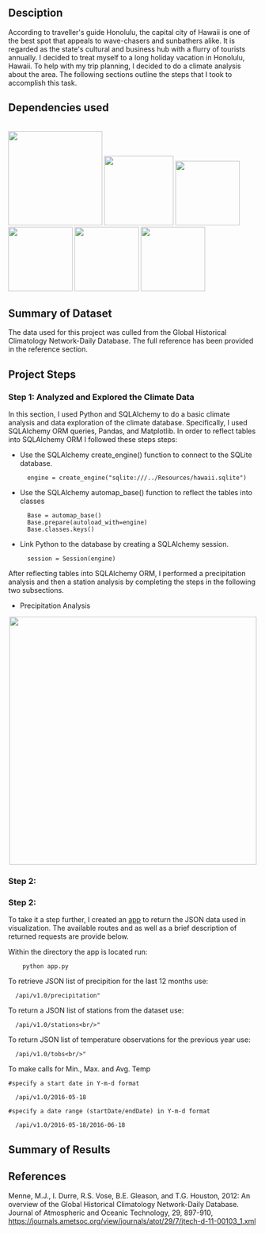 ## Desciption
According to traveller's guide Honolulu, the capital city of Hawaii is one of the best spot that appeals to wave-chasers and sunbathers alike. It is regarded as the state's cultural and business hub with a flurry of tourists annually. I decided to treat myself to a long holiday vacation in Honolulu, Hawaii. To help with my trip planning, I decided to do a climate analysis about the area. The following sections outline the steps that I took to accomplish this task.

## Dependencies used
</br><img width="190" src =https://github.com/Jayplect/sqlalchemy-challenge/assets/107348074/a4c3d377-fb96-4fcb-a6c1-0346e1d5dc2f>
<img width="140" src =https://github.com/Jayplect/sqlalchemy-challenge/assets/107348074/9058e990-73e0-4499-835f-22e7968e94ec>
<img width="130" src = https://user-images.githubusercontent.com/107348074/236379504-0f0e8534-6435-4924-b72d-283946e03c4b.png>
<img width="130" src = https://user-images.githubusercontent.com/107348074/236379877-e0e3b90e-217f-4700-ade2-df8b5ef8f23b.png>
<img width="130" src =https://user-images.githubusercontent.com/107348074/236379730-0286f397-c9e0-4e0c-a91c-e07d64f6ceec.png>
<img width="130" src = https://user-images.githubusercontent.com/107348074/236379825-80dc02bc-46c1-46fa-9634-dc28cdcb5704.png>

## Summary of Dataset
The data used for this project was culled from the Global Historical Climatology Network-Daily Database. The full reference has been provided in the reference section.
## Project Steps
### Step 1: Analyzed and Explored the Climate Data 
In this section, I used Python and SQLAlchemy to do a basic climate analysis and data exploration of the climate database. Specifically, I used SQLAlchemy ORM queries, Pandas, and Matplotlib. In order to reflect tables into SQLAlchemy ORM I followed these steps steps:

- Use the SQLAlchemy create_engine() function to connect to the SQLite database.
        
        engine = create_engine("sqlite:///../Resources/hawaii.sqlite")
        
- Use the SQLAlchemy automap_base() function to reflect the tables into classes

        Base = automap_base()
        Base.prepare(autoload_with=engine)
        Base.classes.keys()
        
- Link Python to the database by creating a SQLAlchemy session.
        
        session = Session(engine)
        
After reflecting tables into SQLAlchemy ORM, I performed a precipitation analysis and then a station analysis by completing the steps in the following two subsections.
- Precipitation Analysis
<p align="center"><img width="500" src =https://github.com/Jayplect/sqlalchemy-challenge/assets/107348074/3461b86d-8b1f-4fb9-851a-82f52fd56f8d></p>

### Step 2: 

### Step 2: 
To take it a step further, I created an <a href= https://github.com/Jayplect/sqlalchemy-challenge/blob/main/SurfsUp/app.py>app</a> to return the JSON data used in visualization. The available routes and as well as a brief description of returned requests are provide below.

Within the directory the app is located run:
        
        python app.py
        
To retrieve JSON list of precipition for the last 12 months use:  
    
      /api/v1.0/precipitation"
    
To return a JSON list of stations from the dataset use: 

      /api/v1.0/stations<br/>"

To return JSON list of temperature observations for the previous year use:  

      /api/v1.0/tobs<br/>"

To make calls for Min., Max. and Avg. Temp
   
    #specify a start date in Y-m-d format 

      /api/v1.0/2016-05-18

    #specify a date range (startDate/endDate) in Y-m-d format 
        
      /api/v1.0/2016-05-18/2016-06-18
   
 
## Summary of Results 

## References
Menne, M.J., I. Durre, R.S. Vose, B.E. Gleason, and T.G. Houston, 2012: An overview of the Global Historical Climatology Network-Daily Database. Journal of Atmospheric and Oceanic Technology, 29, 897-910, https://journals.ametsoc.org/view/journals/atot/29/7/jtech-d-11-00103_1.xml
